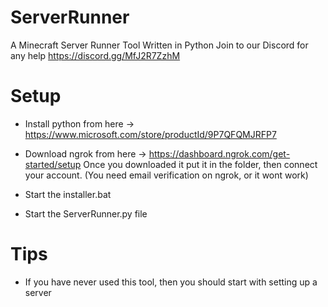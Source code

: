 # ServerRunner
A Minecraft Server Runner Tool Written in Python
Join to our Discord for any help https://discord.gg/MfJ2R7ZzhM

# Setup

* Install python from here
-> https://www.microsoft.com/store/productId/9P7QFQMJRFP7

* Download ngrok from here
-> https://dashboard.ngrok.com/get-started/setup
Once you downloaded it put it in the folder, then connect your account.
(You need email verification on ngrok, or it wont work)

* Start the installer.bat

* Start the ServerRunner.py file

# Tips

* If you have never used this tool, then you should start with setting up a server

